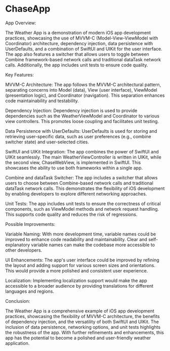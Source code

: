 # ChaseApp

App Overview:

The Weather App is a demonstration of modern iOS app development practices, showcasing the use of MVVM-C (Model-View-ViewModel with Coordinator) architecture, dependency injection, data persistence with UserDefaults, and a combination of SwiftUI and UIKit for the user interface. The app also features a switcher that allows users to toggle between Combine framework-based network calls and traditional dataTask network calls. Additionally, the app includes unit tests to ensure code quality.

Key Features:

MVVM-C Architecture: The app follows the MVVM-C architectural pattern, separating concerns into Model (data), View (user interface), ViewModel (presentation logic), and Coordinator (navigation). This separation enhances code maintainability and testability.

Dependency Injection: Dependency injection is used to provide dependencies such as the WeatherViewModel and Coordinator to various view controllers. This promotes loose coupling and facilitates unit testing.

Data Persistence with UserDefaults: UserDefaults is used for storing and retrieving user-specific data, such as user preferences (e.g., combine switcher state) and user-selected cities.

SwiftUI and UIKit Integration: The app combines the power of SwiftUI and UIKit seamlessly. The main WeatherViewController is written in UIKit, while the second view, ChaseWebView, is implemented in SwiftUI. This showcases the ability to use both frameworks within a single app.

Combine and dataTask Switcher: The app includes a switcher that allows users to choose between Combine-based network calls and traditional dataTask network calls. This demonstrates the flexibility of iOS development by enabling developers to explore different networking approaches.

Unit Tests: The app includes unit tests to ensure the correctness of critical components, such as ViewModel methods and network request handling. This supports code quality and reduces the risk of regressions.

Possible Improvements:

Variable Naming: With more development time, variable names could be improved to enhance code readability and maintainability. Clear and self-explanatory variable names can make the codebase more accessible to other developers.

UI Enhancements: The app's user interface could be improved by refining the layout and adding support for various screen sizes and orientations. This would provide a more polished and consistent user experience.

Localization: Implementing localization support would make the app accessible to a broader audience by providing translations for different languages and regions.

Conclusion:

The Weather App is a comprehensive example of iOS app development practices, showcasing the flexibility of MVVM-C architecture, the benefits of dependency injection, and the versatility of both SwiftUI and UIKit. The inclusion of data persistence, networking options, and unit tests highlights the robustness of the app. With further refinements and enhancements, this app has the potential to become a polished and user-friendly weather application.
